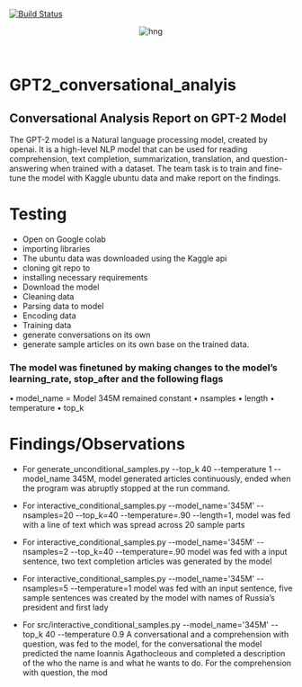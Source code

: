 [![Build Status](https://travis-ci.org/timolinn/hng.tech.svg?branch=master)](https://travis-ci.org/timolinn/hng.tech)

<div align="center">

![hng](https://res.cloudinary.com/iambeejayayo/image/upload/v1554240066/brand-logo.png)

<br>

</div>

# GPT2_conversational_analyis

## Conversational Analysis Report on GPT-2 Model

The GPT-2 model is a Natural language processing model, created by openai. It is a high-level NLP model that can be used for reading comprehension, text completion, summarization, translation, and question-answering when trained with a dataset.
The team task is to train and fine-tune the model with Kaggle ubuntu data and make report on the findings.


# Testing

-	Open on Google colab
-	importing libraries
-	The ubuntu data was downloaded using the Kaggle api
-	cloning git repo to
-	installing necessary requirements
-	Download the model
-	Cleaning data
-	Parsing data to model
-	Encoding data
-	Training data
-	generate conversations on its own 
-	generate sample articles on its own base on the trained data.

### The model was finetuned by making changes to the model’s learning_rate, stop_after and the following flags
•	model_name = Model 345M remained constant
•	nsamples 
•	length 
•	temperature
•	top_k 

# Findings/Observations

-	For generate_unconditional_samples.py --top_k 40 --temperature 1 --model_name 345M, model generated articles continuously, ended when the program was abruptly stopped at the run command.

-	For interactive_conditional_samples.py  --model_name='345M'  --nsamples=20 --top_k=40 --temperature=.90 --length=1, model was fed with a line of text which was spread across 20 sample parts

-	For interactive_conditional_samples.py --model_name='345M' --nsamples=2 --top_k=40 --temperature=.90 model was fed with a input sentence, two text completion articles was generated by the model

-	For interactive_conditional_samples.py --model_name='345M'  --nsamples=5 --temperature=1 model was fed with an input sentence, five sample sentences was created by the model with names of Russia’s president and first lady

-	For src/interactive_conditional_samples.py --model_name='345M'  --top_k 40 --temperature 0.9 
A conversational and a comprehension with question, was fed to the model, for the conversational the model predicted the name Ioannis Agathocleous and completed a description of the who the name is and what he wants to do. For the comprehension with question, the mod
	
